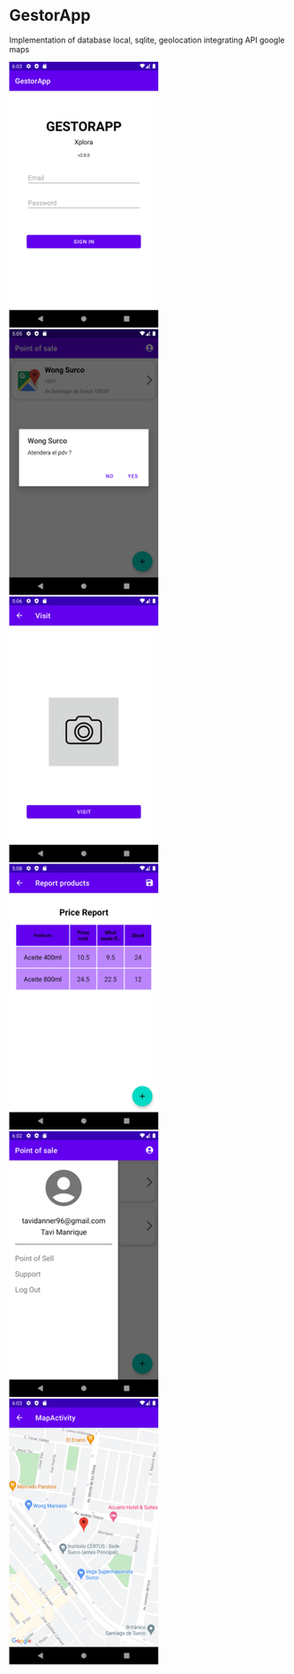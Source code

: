 # GestorApp

Implementation of database local, sqlite, geolocation integrating API google maps

<img src="/app/src/main/res/drawable/screenshot_1.png" width="270" height="480">
<img src="/app/src/main/res/drawable/screenshot_6.png" width="270" height="480">
<img src="/app/src/main/res/drawable/screenshot_7.png" width="270" height="480">
<img src="/app/src/main/res/drawable/screenshot_10.png" width="270" height="480">
<img src="/app/src/main/res/drawable/screenshot_11.png" width="270" height="480">
<img src="/app/src/main/res/drawable/screenshot_13.png" width="270" height="480">
